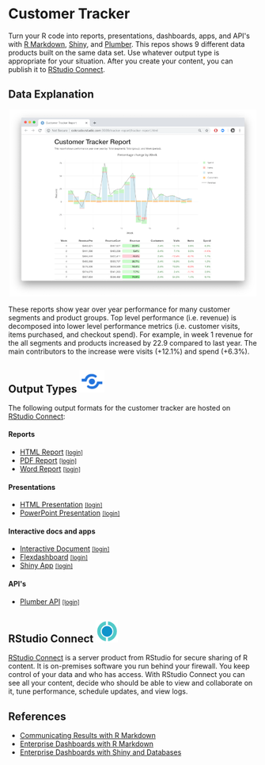 # Customer Tracker

Turn your R code into reports, presentations, dashboards, apps, and API's with [R Markdown](https://rmarkdown.rstudio.com/), [Shiny](http://shiny.rstudio.com/), and [Plumber](https://www.rplumber.io/). This repos shows 9 different data products built on the same data set. Use whatever output type is appropriate for your situation. After you create your content, you can publish it to [RStudio Connect](https://www.rstudio.com/products/connect/).

## Data Explanation

<center><a href="http://colorado.rstudio.com:3939/Tracker/README.html"><img src="img/tracker.png" width="500"/></a></center>

These reports show year over year performance for many customer segments and product groups. Top level performance (i.e. revenue) is decomposed into lower level performance metrics (i.e. customer visits, items purchased, and checkout spend). For example, in week 1 revenue for the all segments and products increased by 22.9 compared to last year. The main contributors to the increase were visits (+12.1%) and spend (+6.3%).

## Output Types <img src="img/publish.png" width="50"/>

The following output formats for the customer tracker are hosted on [RStudio Connect](https://www.rstudio.com/products/connect/):

#### Reports

* [HTML Report](http://colorado.rstudio.com/rsc/tracker-report/tracker-report.html) <small>[[login]](http://colorado.rstudio.com:3939/connect/#/apps/1609/access)</small>
* [PDF Report](http://colorado.rstudio.com:3939/content/1644/tracker-pdf.pdf) <small>[[login]](http://colorado.rstudio.com:3939/connect/#/apps/1644/access) </small>
* [Word Report](http://colorado.rstudio.com:3939/content/1643/vcoWkF5eS/) <small>[[login]](http://colorado.rstudio.com:3939/connect/#/apps/1643/access/1432) </small>

#### Presentations

* [HTML Presentation](http://colorado.rstudio.com:3939/content/1645/tracker-ioslides.html) <small>[[login]](http://colorado.rstudio.com:3939/connect/#/apps/1645/access/1229)</small>
* [PowerPoint Presentation](http://colorado.rstudio.com:3939/content/1646/vMEHUS5Ks/) <small>[[login]](http://colorado.rstudio.com:3939/connect/#/apps/1646/access/1429)</small>

#### Interactive docs and apps

* [Interactive Document](http://colorado.rstudio.com:3939/content/1121/) <small>[[login]](http://colorado.rstudio.com:3939/connect/#/apps/1121/access)</small>
* [Flexdashboard](http://colorado.rstudio.com:3939/content/1642/) <small>[[login]](http://colorado.rstudio.com:3939/connect/#/apps/1642/access)</small>
* [Shiny App](http://colorado.rstudio.com:3939/tracker-app/) <small>[[login]](http://colorado.rstudio.com:3939/connect/#/apps/1120)</small>

#### API's

* [Plumber API](http://colorado.rstudio.com:3939/content/1117/) <small>[[login]](http://colorado.rstudio.com:3939/connect/#/apps/1117/access)</small>

## RStudio Connect <img src="img/rsc-logo.png" width="45"/>

[RStudio Connect](https://www.rstudio.com/products/connect/) is a server product from RStudio for secure sharing of R content. It is on-premises software you run behind your firewall. You keep control of your data and who has access. With RStudio Connect you can see all your content, decide who should be able to view and collaborate on it, tune performance, schedule updates, and view logs.

## References 

* [Communicating Results with R Markdown](https://rviews.rstudio.com/2018/11/01/r-markdown-a-better-approach/)
* [Enterprise Dashboards with R Markdown](https://rviews.rstudio.com/2018/05/16/replacing-excel-reports-with-r-markdown-and-shiny/)
* [Enterprise Dashboards with Shiny and Databases](https://rviews.rstudio.com/2017/09/20/dashboards-with-r-and-databases/)

